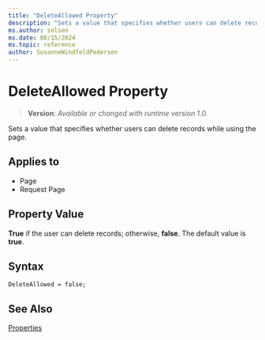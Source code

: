 ```yaml
---
title: "DeleteAllowed Property"
description: "Sets a value that specifies whether users can delete records while using the page."
ms.author: solsen
ms.date: 08/15/2024
ms.topic: reference
author: SusanneWindfeldPedersen
---
```

[//]: # (START>DO_NOT_EDIT)
[//]: # (IMPORTANT:Do not edit any of the content between here and the END>DO_NOT_EDIT.)
[//]: # (Any modifications should be made in the .xml files in the ModernDev repo.)
# DeleteAllowed Property
> **Version**: _Available or changed with runtime version 1.0._

Sets a value that specifies whether users can delete records while using the page.

## Applies to
-   Page
-   Request Page

[//]: # (IMPORTANT: END>DO_NOT_EDIT)

## Property Value  

**True** if the user can delete records; otherwise, **false**. The default value is **true**.  

## Syntax

```AL
DeleteAllowed = false;
```
  
## See Also  
[Properties](devenv-properties.md)